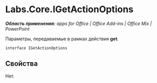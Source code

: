 
# Labs.Core.IGetActionOptions

 _**Область применения:** apps for Office | Office Add-ins | Office Mix | PowerPoint_

Параметры, передаваемые в рамках действия **get**.

```
interface IGetActionOptions
```


## Свойства

Нет.

